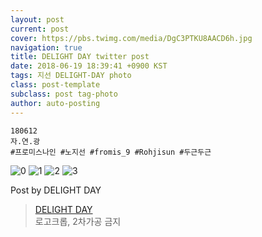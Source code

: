 ```yaml
---
layout: post
current: post
cover: https://pbs.twimg.com/media/DgC3PTKU8AACD6h.jpg
navigation: true
title: DELIGHT DAY twitter post
date: 2018-06-19 18:39:41 +0900 KST
tags: 지선 DELIGHT-DAY photo
class: post-template
subclass: post tag-photo
author: auto-posting
---
```


```  
180612  
자.연.광   
#프로미스나인 #노지선 #fromis_9 #Rohjisun #두근두근  

```

![0](https://pbs.twimg.com/media/DgC3BNIU8AA9AVk.jpg)
![1](https://pbs.twimg.com/media/DgC3B8NUYAAQtd6.jpg)
![2](https://pbs.twimg.com/media/DgC3CtOU8AIAnji.jpg)
![3](https://pbs.twimg.com/media/DgC3PTKU8AACD6h.jpg)

Post by DELIGHT DAY
> [DELIGHT DAY](https://twitter.com/delightday_JS)  
> 로고크롭, 2차가공 금지